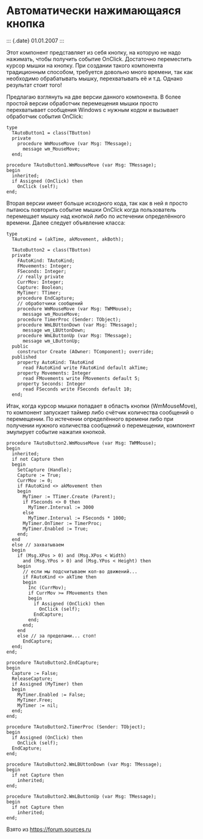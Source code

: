 Автоматически нажимающаяся кнопка
=================================

::: {.date}
01.01.2007
:::

Этот компонент представляет из себя кнопку, на которую не надо нажимать,
чтобы получить событие OnClick. Достаточно переместить курсор мышки на
кнопку. При создании такого компонента традиционным способом, требуется
довольно много времени, так как необходимо обрабатывать мышку,
перехватывать её и т.д. Однако результат стоит того!

Предлагаю взглянуть на две версии данного компонента. В более простой
версии обработчик перемещения мышки просто перехватывает сообщения
Windows с нужным кодом и вызывает обработчик события OnClick:

    type
      TAutoButton1 = class(TButton)
      private
        procedure WmMouseMove (var Msg: TMessage);
          message wm_MouseMove;
      end;
     
    procedure TAutoButton1.WmMouseMove (var Msg: TMessage);
    begin
      inherited;
      if Assigned (OnClick) then
        OnClick (self);
    end;

Вторая версии имеет больше исходного кода, так как в ней я просто
пытаюсь повторить событие мышки OnClick когда пользователь перемещает
мышку над кнопкой либо по истечении определённого времени. Далее следует
объявление класса:

    type
      TAutoKind = (akTime, akMovement, akBoth);
     
      TAutoButton2 = class(TButton)
      private
        FAutoKind: TAutoKind;
        FMovements: Integer;
        FSeconds: Integer;
        // really private
        CurrMov: Integer;
        Capture: Boolean;
        MyTimer: TTimer;
        procedure EndCapture;
        // обработчики сообщений
        procedure WmMouseMove (var Msg: TWMMouse);
          message wm_MouseMove;
        procedure TimerProc (Sender: TObject);
        procedure WmLBUttonDown (var Msg: TMessage);
          message wm_LBUttonDown;
        procedure WmLButtonUp (var Msg: TMessage);
          message wm_LButtonUp;
      public
        constructor Create (AOwner: TComponent); override;
      published
        property AutoKind: TAutoKind
          read FAutoKind write FAutoKind default akTime;
        property Movements: Integer
          read FMovements write FMovements default 5;
        property Seconds: Integer
          read FSeconds write FSeconds default 10;
      end;

Итак, когда курсор мышки попадает в область кнопки (WmMouseMove), то
компонент запускает таймер либо счётчик количества сообщений о
перемещении. По истечении определённого времени либо при получении
нужного количества сообщений о перемещении, компонент эмулирует событие
нажатия кнопкой.

    procedure TAutoButton2.WmMouseMove (var Msg: TWMMouse);
    begin
      inherited;
      if not Capture then
      begin
        SetCapture (Handle);
        Capture := True;
        CurrMov := 0;
        if FAutoKind <> akMovement then
        begin
          MyTimer := TTimer.Create (Parent);
          if FSeconds <> 0 then
            MyTimer.Interval := 3000
          else
            MyTimer.Interval := FSeconds * 1000;
          MyTimer.OnTimer := TimerProc;
          MyTimer.Enabled := True;
        end;
      end
      else // захватываем
      begin
        if (Msg.XPos > 0) and (Msg.XPos < Width)
          and (Msg.YPos > 0) and (Msg.YPos < Height) then
        begin
          // если мы подсчитываем кол-во движений...
          if FAutoKind <> akTime then
          begin
            Inc (CurrMov);
            if CurrMov >= FMovements then
            begin
              if Assigned (OnClick) then
                OnClick (self);
              EndCapture;
            end;
          end;
        end
        else // за пределами... стоп!
          EndCapture;
      end;
    end;
     
    procedure TAutoButton2.EndCapture;
    begin
      Capture := False;
      ReleaseCapture;
      if Assigned (MyTimer) then
      begin
        MyTimer.Enabled := False;
        MyTimer.Free;
        MyTimer := nil;
      end;
    end;
     
    procedure TAutoButton2.TimerProc (Sender: TObject);
    begin
      if Assigned (OnClick) then
        OnClick (self);
      EndCapture;
    end;
     
    procedure TAutoButton2.WmLBUttonDown (var Msg: TMessage);
    begin
      if not Capture then
        inherited;
    end;
     
    procedure TAutoButton2.WmLButtonUp (var Msg: TMessage);
    begin
      if not Capture then
        inherited;
    end;

Взято из <https://forum.sources.ru>
